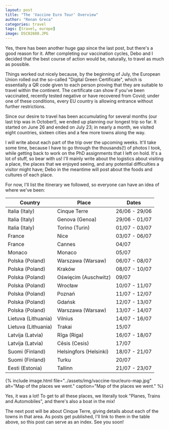 ```yaml
---
layout: post
title: "The 'Vaccine Euro Tour' Overview"
author: "Renan Greca"
categories: travel
tags: [travel, europe]
image: DSC02608.JPG
---
```


Yes, there has been another huge gap since the last post, but there's a good reason for it. 
After completing our vaccination cycles, Debo and I decided that the best course of action would be, naturally, to travel as much as possible.

Things worked out nicely because, by the beginning of July, the European Union rolled out the so-called "Digital Green Certificate", which is essentially a QR code given to each person proving that they are suitable to travel within the continent.
The certificate can show if you've been vaccinated, recently tested negative or have recovered from Covid; under one of these conditions, every EU country is allowing entrance without further restrictions.

Since our desire to travel has been accumulating for several months (our last trip was in October!), we ended up planning our longest trip so far. It started on June 26 and ended on July 23; in nearly a month, we visited eight countries, sixteen cities and a few more towns along the way.

I will write about each part of the trip over the upcoming weeks.
It'll take some time, because I have to go through the thousands(!) of photos I took, while getting back to work on the PhD assignments that I left on hold.
It's a lot of stuff, so bear with us!
I'll mainly write about the logistics about visiting a place, the places that we enjoyed seeing, and any potential difficulties a visitor might have; Debo in the meantime will post about the foods and cultures of each place.

For now, I'll list the itinerary we followed, so everyone can have an idea of where we've been:

Country | Place | Dates
--- | --- | ---
Italia (Italy) | Cinque Terre | 26/06 - 29/06
Italia (Italy) | Genova (Genoa) | 29/06 - 01/07
Italia (Italy) | Torino (Turin) | 01/07 - 03/07
France | Nice | 03/07 - 06/07
France | Cannes | 04/07
Monaco | Monaco | 05/07
Polska (Poland) | Warszawa (Warsaw) | 06/07 - 08/07
Polska (Poland) | Kraków | 08/07 - 10/07
Polska (Poland) | Oświęcim (Auschwitz) | 09/07
Polska (Poland) | Wrocław | 10/07 - 11/07
Polska (Poland) | Poznań | 11/07 - 12/07
Polska (Poland) | Gdańsk | 12/07 - 13/07
Polska (Poland) | Warszawa (Warsaw) | 13/07 - 14/07
Lietuva (Lithuania) | Vilnius | 14/07 - 16/07
Lietuva (Lithuania) | Trakai | 15/07
Latvija (Latvia) | Rīga (Riga) | 16/07 - 18/07
Latvija (Latvia) | Cēsis (Cesis) | 17/07
Suomi (Finland) | Helsingfors (Helsinki) | 18/07 - 21/07
Suomi (Finland) | Turku | 20/07
Eesti (Estonia) | Tallinn | 21/07 - 23/07

{% 
include image.html 
file="../assets/img/vaccine-tour/euro-map.jpg" 
alt="Map of the places we went." 
caption="Map of the places we went." 
%}

Yes, it was a lot! To get to all these places, we literally took "Planes, Trains and Automobiles", and there's also a boat in the mix!

The next post will be about Cinque Terre, giving details about each of the towns in that area.
As posts get published, I'll link to them in the table above, so this post can serve as an index.
See you soon!